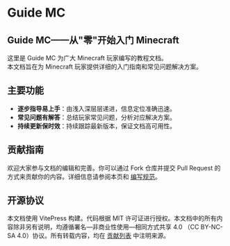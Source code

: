 # Guide MC

## Guide MC——从"零"开始入门 Minecraft

这里是 Guide MC 为广大 Minecraft 玩家编写的教程文档。  
本文档旨在为 Minecraft 玩家提供详细的入门指南和常见问题解决方案。

## 主要功能

- **逐步指导易上手**：由浅入深层层递进，信息定位准确迅速。
- **常见问题有解答**：总结玩家常见问题，分析对应解决方案。
- **持续更新保时效**：持续跟踪最新版本，保证文档高可用性。

## 贡献指南

欢迎大家参与文档的编辑和完善。你可以通过 Fork 仓库并提交 Pull Request 的方式来贡献你的内容。详细信息请参阅本页和 [编写规范](WriteRule.md)。

## 开源协议

本文档使用 VitePress 构建。代码根据 MIT 许可证进行授权。本文档中的所有内容除非另有说明，均遵循署名—非商业性使用—相同方式共享 4.0 （CC BY-NC-SA 4.0）协议。所有转载内容，均在 [贡献列表](Contributor.md) 中注明来源。
